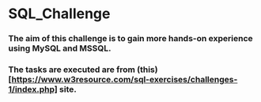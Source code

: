 # SQL_Challenge

### The aim of this challenge is to gain more hands-on experience using MySQL and MSSQL.


### The tasks are executed are from (this)[https://www.w3resource.com/sql-exercises/challenges-1/index.php] site.
